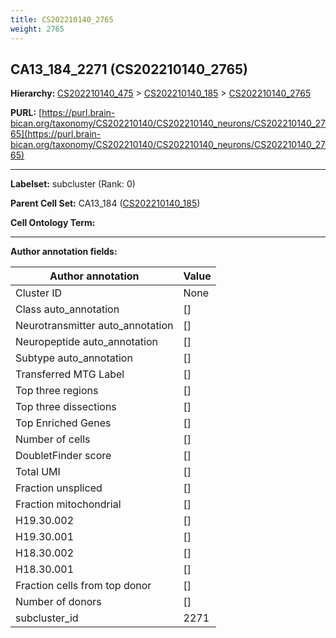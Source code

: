 ```yaml
---
title: CS202210140_2765
weight: 2765
---
```

## CA13_184_2271 (CS202210140_2765)
<b>Hierarchy: </b>
[CS202210140_475](../CS202210140_475) >
[CS202210140_185](../CS202210140_185) >
[CS202210140_2765](../CS202210140_2765)

**PURL:** [https://purl.brain-bican.org/taxonomy/CS202210140/CS202210140_neurons/CS202210140_2765](https://purl.brain-bican.org/taxonomy/CS202210140/CS202210140_neurons/CS202210140_2765)

---


**Labelset:** subcluster (Rank: 0)

**Parent Cell Set:** CA13_184 ([CS202210140_185](../CS202210140_185))



**Cell Ontology Term:** 

[MARKER GENES.]: #


---

[TRANSFERRED ANNOTATIONS.]: #


[AUTHOR ANNOTATION FIELDS.]: #


**Author annotation fields:**

| Author annotation | Value |
|-------------------|-------|
|Cluster ID|None|
|Class auto_annotation|[]|
|Neurotransmitter auto_annotation|[]|
|Neuropeptide auto_annotation|[]|
|Subtype auto_annotation|[]|
|Transferred MTG Label|[]|
|Top three regions|[]|
|Top three dissections|[]|
|Top Enriched Genes|[]|
|Number of cells|[]|
|DoubletFinder score|[]|
|Total UMI|[]|
|Fraction unspliced|[]|
|Fraction mitochondrial|[]|
|H19.30.002|[]|
|H19.30.001|[]|
|H18.30.002|[]|
|H18.30.001|[]|
|Fraction cells from top donor|[]|
|Number of donors|[]|
|subcluster_id|2271|
